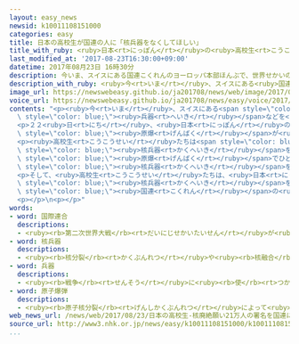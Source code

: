```yaml
---
layout: easy_news
newsid: k10011108151000
categories: easy
title: 日本の高校生が国連の人に「核兵器をなくしてほしい」
title_with_ruby: <ruby>日本<rt>にっぽん</rt></ruby>の<ruby>高校生<rt>こうこうせい</rt></ruby>が<ruby>国連<rt>こくれん</rt></ruby>の<ruby>人<rt>ひと</rt></ruby>に「<ruby>核兵器<rt>かくへいき</rt></ruby>をなくしてほしい」
last_modified_at: '2017-08-23T16:30:00+09:00'
datetime: 2017年08月23日 16時30分
description: 今いま、スイスにある国連こくれんのヨーロッパ本部ほんぶで、世界せかいの国くにが兵器へいきなどを少すくなくするために会議かいぎを行おこなっています。
description_with_ruby: <ruby>今<rt>いま</rt></ruby>、スイスにある<ruby>国連<rt>こくれん</rt></ruby>のヨーロッパ<ruby>本部<rt>ほんぶ</rt></ruby>で、<ruby>世界<rt>せかい</rt></ruby>の<ruby>国<rt>くに</rt></ruby>が<ruby>兵器<rt>へいき</rt></ruby>などを<ruby>少<rt>すく</rt></ruby>なくするために<ruby>会議<rt>かいぎ</rt></ruby>を<ruby>行<rt>おこな</rt></ruby>っています。
image_url: https://newswebeasy.github.io/ja201708/news/web/image/2017/08/23/k10011108151000.jpg
voice_url: https://newswebeasy.github.io/ja201708/news/easy/voice/2017/08/23/k10011108151000.mp3
contents: "<p><ruby>今<rt>いま</rt></ruby>、スイスにある<span style=\"color: blue;\"><ruby>国連<rt>こくれん</rt></ruby></span>のヨーロッパ<ruby>本部<rt>ほんぶ</rt></ruby>で、<ruby>世界<rt>せかい</rt></ruby>の<ruby>国<rt>くに</rt></ruby>が<span\
  \ style=\"color: blue;\"><ruby>兵器<rt>へいき</rt></ruby></span>などを<ruby>少<rt>すく</rt></ruby>なくするために<ruby>会議<rt>かいぎ</rt></ruby>を<ruby>行<rt>おこな</rt></ruby>っています。</p>\n\
  <p>２２<ruby>日<rt>にち</rt></ruby>、<ruby>日本<rt>にっぽん</rt></ruby>の<ruby>高校生<rt>こうこうせい</rt></ruby>２２<ruby>人<rt>にん</rt></ruby>がヨーロッパ<ruby>本部<rt>ほんぶ</rt></ruby>に<ruby>行<rt>い</rt></ruby>きました。この<ruby>中<rt>なか</rt></ruby>には、<span\
  \ style=\"color: blue;\"><ruby>原爆<rt>げんばく</rt></ruby></span>が<ruby>落<rt>お</rt></ruby>とされた<ruby>広島<rt>ひろしま</rt></ruby>と<ruby>長崎<rt>ながさき</rt></ruby>の<ruby>高校生<rt>こうこうせい</rt></ruby>もいます。</p>\n\
  <p><ruby>高校生<rt>こうこうせい</rt></ruby>たちは<span style=\"color: blue;\"><ruby>国連<rt>こくれん</rt></ruby></span>の<ruby>人<rt>ひと</rt></ruby>に、<span\
  \ style=\"color: blue;\"><ruby>核兵器<rt>かくへいき</rt></ruby></span>をなくしてほしいという<ruby>気持<rt>きも</rt></ruby>ちを<ruby>英語<rt>えいご</rt></ruby>で<ruby>伝<rt>つた</rt></ruby>えました。<ruby>長崎<rt>ながさき</rt></ruby>の<ruby>高校生<rt>こうこうせい</rt></ruby>は、<span\
  \ style=\"color: blue;\"><ruby>原爆<rt>げんばく</rt></ruby></span>でひどいけがをした<ruby>人<rt>ひと</rt></ruby>の<ruby>写真<rt>しゃしん</rt></ruby>を<ruby>見<rt>み</rt></ruby>せて、<ruby>決<rt>けっ</rt></ruby>して<span\
  \ style=\"color: blue;\"><ruby>核兵器<rt>かくへいき</rt></ruby></span>を<ruby>使<rt>つか</rt></ruby>ってはいけないと<ruby>言<rt>い</rt></ruby>いました。</p>\n\
  <p>そして、<ruby>高校生<rt>こうこうせい</rt></ruby>たちは、<ruby>日本<rt>にっぽん</rt></ruby>の２１<ruby>万<rt>まん</rt></ruby>４０００<ruby>人<rt>にん</rt></ruby><ruby>以上<rt>いじょう</rt></ruby>が<span\
  \ style=\"color: blue;\"><ruby>核兵器<rt>かくへいき</rt></ruby></span>をなくしてほしいと<ruby>考<rt>かんが</rt></ruby>えて<ruby>名前<rt>なまえ</rt></ruby>を<ruby>書<rt>か</rt></ruby>いたたくさんの<ruby>紙<rt>かみ</rt></ruby>を<span\
  \ style=\"color: blue;\"><ruby>国連<rt>こくれん</rt></ruby></span>の<ruby>人<rt>ひと</rt></ruby>に<ruby>渡<rt>わた</rt></ruby>しました。</p>\n\
  <p></p>\n<p></p>"
words:
- word: 国際連合
  descriptions:
  - <ruby><rb>第二次世界大戦</rb><rt>だいにじせかいたいせん</rt></ruby>が<ruby><rb>終</rb><rt>お</rt></ruby>わった１９４５<ruby><rb>年</rb><rt>ねん</rt></ruby>、<ruby><rb>世界</rb><rt>せかい</rt></ruby>の<ruby><rb>平和</rb><rt>へいわ</rt></ruby>と<ruby><rb>安全</rb><rt>あんぜん</rt></ruby>を<ruby><rb>守</rb><rt>まも</rt></ruby>るために<ruby><rb>作</rb><rt>つく</rt></ruby>られた<ruby><rb>仕組</rb><rt>しく</rt></ruby>み。<ruby><rb>本部</rb><rt>ほんぶ</rt></ruby>はアメリカのニューヨークにある。<ruby><rb>国連</rb><rt>こくれん</rt></ruby>。<ruby><rb>UN</rb><rt>ユーエヌ</rt></ruby>。
- word: 核兵器
  descriptions:
  - <ruby><rb>核分裂</rb><rt>かくぶんれつ</rt></ruby>や<ruby><rb>核融合</rb><rt>かくゆうごう</rt></ruby>によって<ruby><rb>出</rb><rt>で</rt></ruby>るエネルギーを<ruby><rb>利用</rb><rt>りよう</rt></ruby>した<ruby><rb>兵器</rb><rt>へいき</rt></ruby>。<ruby><rb>原子爆弾</rb><rt>げんしばくだん</rt></ruby>や、<ruby><rb>水素爆弾</rb><rt>すいそばくだん</rt></ruby>など。
- word: 兵器
  descriptions:
  - <ruby><rb>戦争</rb><rt>せんそう</rt></ruby>に<ruby><rb>使</rb><rt>つか</rt></ruby>う、<ruby><rb>器械</rb><rt>きかい</rt></ruby>や<ruby><rb>道具</rb><rt>どうぐ</rt></ruby>。<ruby><rb>武器</rb><rt>ぶき</rt></ruby>。
- word: 原子爆弾
  descriptions:
  - <ruby><rb>原子核分裂</rb><rt>げんしかくぶんれつ</rt></ruby>によって<ruby><rb>起</rb><rt>お</rt></ruby>こる、ものすごい<ruby><rb>力</rb><rt>ちから</rt></ruby>と<ruby><rb>高</rb><rt>たか</rt></ruby>い<ruby><rb>熱</rb><rt>ねつ</rt></ruby>を<ruby><rb>利用</rb><rt>りよう</rt></ruby>した<ruby><rb>爆弾</rb><rt>ばくだん</rt></ruby>。<ruby><rb>一度</rb><rt>いちど</rt></ruby>に<ruby><rb>多</rb><rt>おお</rt></ruby>くの<ruby><rb>人</rb><rt>ひと</rt></ruby>を<ruby><rb>殺</rb><rt>ころ</rt></ruby>す。<ruby><rb>原爆</rb><rt>げんばく</rt></ruby>。
web_news_url: /news/web/2017/08/23/日本の高校生-核廃絶願い21万人の署名を国連に提出/
source_url: http://www3.nhk.or.jp/news/easy/k10011108151000/k10011108151000.html
...
```

